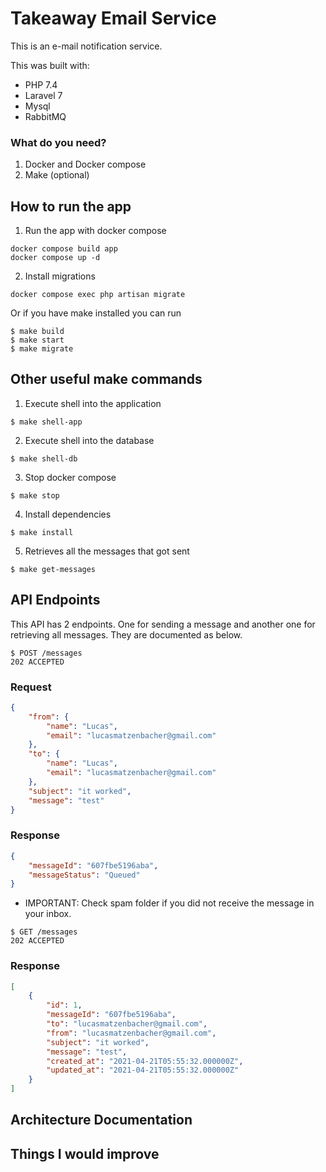 # Takeaway Email Service

This is an e-mail notification service.

This was built with:
* PHP 7.4
* Laravel 7
* Mysql
* RabbitMQ

### What do you need?
1. Docker and Docker compose
2. Make (optional)

## How to run the app
1. Run the app with docker compose
```shell
docker compose build app
docker compose up -d
```
2. Install migrations
```shell
docker compose exec php artisan migrate
```

Or if you have make installed you can run
```shell
$ make build
$ make start
$ make migrate
```

## Other useful make commands
1. Execute shell into the application
```shell
$ make shell-app
```
2. Execute shell into the database
```shell
$ make shell-db
```
3. Stop docker compose
```shell
$ make stop
```
4. Install dependencies
```shell
$ make install
```
5. Retrieves all the messages that got sent
```shell
$ make get-messages
```
## API Endpoints
This API has 2 endpoints. One for sending a message and another one
for retrieving all messages. They are documented as below.

```http
$ POST /messages
202 ACCEPTED
```
### Request
```json
{
    "from": {
        "name": "Lucas",
        "email": "lucasmatzenbacher@gmail.com"
    },
    "to": {
        "name": "Lucas",
        "email": "lucasmatzenbacher@gmail.com"
    },
    "subject": "it worked",
    "message": "test"
}
```
### Response
```json
{
    "messageId": "607fbe5196aba",
    "messageStatus": "Queued"
}
```
* IMPORTANT: Check spam folder if you did not receive the message in your inbox.

```http
$ GET /messages
202 ACCEPTED
```
### Response
```json
[
    {
        "id": 1,
        "messageId": "607fbe5196aba",
        "to": "lucasmatzenbacher@gmail.com",
        "from": "lucasmatzenbacher@gmail.com",
        "subject": "it worked",
        "message": "test",
        "created_at": "2021-04-21T05:55:32.000000Z",
        "updated_at": "2021-04-21T05:55:32.000000Z"
    }
]
```
## Architecture Documentation

## Things I would improve



